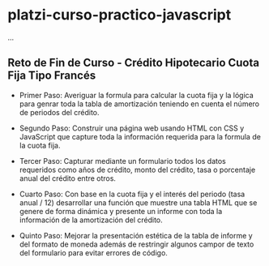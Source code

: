 # platzi-curso-practico-javascript

...
## Reto de Fin de Curso - Crédito Hipotecario Cuota Fija Tipo Francés

- Primer Paso: Averiguar la formula para calcular la cuota fija y la lógica para genrar toda la tabla de amortización teniendo en cuenta el número de periodos del crédito.

- Segundo Paso: Construir una página web usando HTML con CSS y JavaScript que capture toda la información requerida para la formula de la cuota fija. 

- Tercer Paso: Capturar mediante un formulario todos los datos requeridos como años de crédito, monto del crédito, tasa o porcentaje anual del crédito entre otros.

- Cuarto Paso: Con base en la cuota fija y el interés del periodo (tasa anual / 12) desarrollar una función que muestre una tabla HTML que se genere de forma dinámica y presente un informe con toda la información de la amortización del crédito.

- Quinto Paso: Mejorar la presentación estética de la tabla de informe y del formato de moneda además de restringir algunos campor de texto del formulario para evitar errores de código.